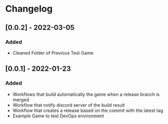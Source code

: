 # Changelog

## [0.0.2] - 2022-03-05

### Added

- Cleaned Folder of Previous Test Game


## [0.0.1] - 2022-01-23

### Added

- Workflows that build automatically the game when a release branch is merged
- Workflow that notify discord server of the build result
- Workflow that creates a release based on the commit with the latest tag
- Example Game to test DevOps environment
